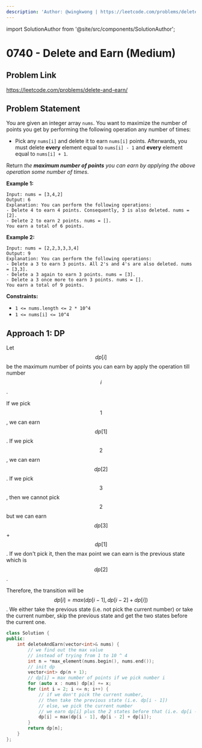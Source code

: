 ```yaml
---
description: 'Author: @wingkwong | https://leetcode.com/problems/delete-and-earn/'
---
```


import SolutionAuthor from '@site/src/components/SolutionAuthor';

# 0740 - Delete and Earn (Medium)

## Problem Link

https://leetcode.com/problems/delete-and-earn/

## Problem Statement

You are given an integer array `nums`. You want to maximize the number of points you get by performing the following operation any number of times:

* Pick any `nums[i]` and delete it to earn `nums[i]` points. Afterwards, you must delete **every** element equal to `nums[i] - 1` and **every** element equal to `nums[i] + 1`.

Return _the **maximum number of points** you can earn by applying the above operation some number of times_.

**Example 1:**

```
Input: nums = [3,4,2]
Output: 6
Explanation: You can perform the following operations:
- Delete 4 to earn 4 points. Consequently, 3 is also deleted. nums = [2].
- Delete 2 to earn 2 points. nums = [].
You earn a total of 6 points.
```

**Example 2:**

```
Input: nums = [2,2,3,3,3,4]
Output: 9
Explanation: You can perform the following operations:
- Delete a 3 to earn 3 points. All 2's and 4's are also deleted. nums = [3,3].
- Delete a 3 again to earn 3 points. nums = [3].
- Delete a 3 once more to earn 3 points. nums = [].
You earn a total of 9 points.
```

**Constraints:**

* `1 <= nums.length <= 2 * 10^4`
* `1 <= nums[i] <= 10^4`

## Approach 1: DP

Let $$dp[i]$$ be the maximum number of points you can earn by apply the operation till number $$i$$.

If we pick $$1$$, we can earn $$dp[1]$$. If we pick $$2$$, we can earn $$dp[2]$$. If we pick $$3$$, then we cannot pick $$2$$ but we can earn $$dp[3]$$ + $$dp[1]$$. If we don't pick it, then the max point we can earn is the previous state which is $$dp[2]$$.

Therefore, the transition will be $$dp[i] = max(dp[i - 1], dp[i - 2] + dp[i])$$. We either take the previous state (i.e. not pick the current number) or take the current number, skip the previous state and get the two states before the current one.

<SolutionAuthor name="@wingkwong"/>

```cpp
class Solution {
public:
    int deleteAndEarn(vector<int>& nums) {
        // we find out the max value 
        // instead of trying from 1 to 10 ^ 4
        int n = *max_element(nums.begin(), nums.end());
        // init dp
        vector<int> dp(n + 1);
        // dp[i] = max number of points if we pick number i
        for (auto x : nums) dp[x] += x;
        for (int i = 2; i <= n; i++) {
            // if we don't pick the current number, 
            // then take the previous state (i.e. dp[i - 1])
            // else, we pick the current number 
            // we earn dp[i] plus the 2 states before that (i.e. dp[i - 2])
            dp[i] = max(dp[i - 1], dp[i - 2] + dp[i]);
        }
        return dp[n];
    }
};
```
